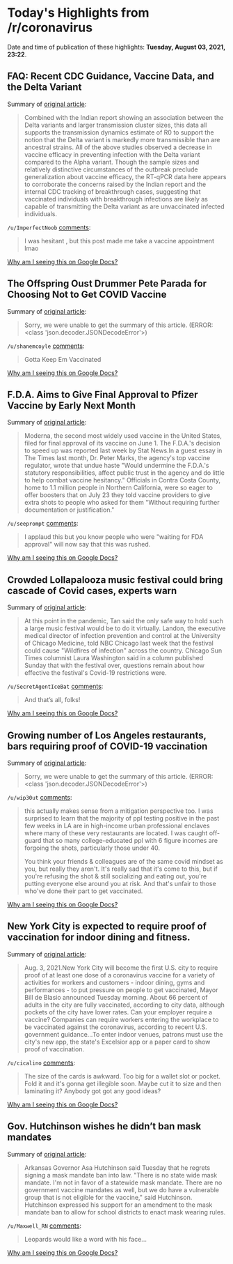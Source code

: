 # Today's Highlights from /r/coronavirus

Date and time of publication of these highlights: **Tuesday, August 03, 2021, 23:22**.

## FAQ: Recent CDC Guidance, Vaccine Data, and the Delta Variant

Summary of [original article](https://www.reddit.com/r/Coronavirus/comments/owyf0w/faq_recent_cdc_guidance_vaccine_data_and_the/):

> Combined with the Indian report showing an association between the Delta variants and larger transmission cluster sizes, this data all supports the transmission dynamics estimate of R0 to support the notion that the Delta variant is markedly more transmissible than are ancestral strains. All of the above studies observed a decrease in vaccine efficacy in preventing infection with the Delta variant compared to the Alpha variant. Though the sample sizes and relatively distinctive circumstances of the outbreak preclude generalization about vaccine efficacy, the RT-qPCR data here appears to corroborate the concerns raised by the Indian report and the internal CDC tracking of breakthrough cases, suggesting that vaccinated individuals with breakthrough infections are likely as capable of transmitting the Delta variant as are unvaccinated infected individuals.

`/u/ImperfectNoob` [comments](https://www.reddit.com/r/Coronavirus/comments/owyf0w/faq_recent_cdc_guidance_vaccine_data_and_the/):

> I was hesitant , but this post made me take a vaccine appointment lmao

[Why am I seeing this on Google Docs?](https://docs.google.com/document/d/1Dc6We63vOXIZsc0op-Bt4abqkYjXzOigalQqFxmvvbM/edit?usp=sharing)

## The Offspring Oust Drummer Pete Parada for Choosing Not to Get COVID Vaccine

Summary of [original article](https://consequence.net/2021/08/drummer-pete-parada-ousted-the-offspring-vaccination/):

> Sorry, we were unable to get the summary of this article. (ERROR: <class 'json.decoder.JSONDecodeError'>)

`/u/shanemcoyle` [comments](https://www.reddit.com/r/Coronavirus/comments/oxdbgm/the_offspring_oust_drummer_pete_parada_for/):

> Gotta Keep Em Vaccinated

[Why am I seeing this on Google Docs?](https://docs.google.com/document/d/1Dc6We63vOXIZsc0op-Bt4abqkYjXzOigalQqFxmvvbM/edit?usp=sharing)

## F.D.A. Aims to Give Final Approval to Pfizer Vaccine by Early Next Month

Summary of [original article](https://www.nytimes.com/2021/08/03/us/politics/pfizer-vaccine-approval.html?referringSource=articleShare):

> Moderna, the second most widely used vaccine in the United States, filed for final approval of its vaccine on June 1. The F.D.A.'s decision to speed up was reported last week by Stat News.In a guest essay in The Times last month, Dr. Peter Marks, the agency's top vaccine regulator, wrote that undue haste "Would undermine the F.D.A.'s statutory responsibilities, affect public trust in the agency and do little to help combat vaccine hesitancy." Officials in Contra Costa County, home to 1.1 million people in Northern California, were so eager to offer boosters that on July 23 they told vaccine providers to give extra shots to people who asked for them "Without requiring further documentation or justification."

`/u/seeprompt` [comments](https://www.reddit.com/r/Coronavirus/comments/oxfzhw/fda_aims_to_give_final_approval_to_pfizer_vaccine/):

> I applaud this but you know people who were "waiting for FDA approval" will now say that this was rushed.

[Why am I seeing this on Google Docs?](https://docs.google.com/document/d/1Dc6We63vOXIZsc0op-Bt4abqkYjXzOigalQqFxmvvbM/edit?usp=sharing)

## Crowded Lollapalooza music festival could bring cascade of Covid cases, experts warn

Summary of [original article](https://www.theguardian.com/world/2021/aug/02/lollapalooza-covid-cases-music-festival-experts?CMP=fb_gu&utm_medium=Social&utm_source=Facebook&fbclid=IwAR0FVrFVhiIexGKAxXn3dbxgD47WIdaCddslSxaPQuAN0M1VbGNiYiDzB30#Echobox=1627944279):

> At this point in the pandemic, Tan said the only safe way to hold such a large music festival would be to do it virtually. Landon, the executive medical director of infection prevention and control at the University of Chicago Medicine, told NBC Chicago last week that the festival could cause "Wildfires of infection" across the country. Chicago Sun Times columnist Laura Washington said in a column published Sunday that with the festival over, questions remain about how effective the festival's Covid-19 restrictions were.

`/u/SecretAgentIceBat` [comments](https://www.reddit.com/r/Coronavirus/comments/ox23kx/crowded_lollapalooza_music_festival_could_bring/):

> And that’s all, folks!

[Why am I seeing this on Google Docs?](https://docs.google.com/document/d/1Dc6We63vOXIZsc0op-Bt4abqkYjXzOigalQqFxmvvbM/edit?usp=sharing)

## Growing number of Los Angeles restaurants, bars requiring proof of COVID-19 vaccination

Summary of [original article](https://abc7.com/10926364/?ex_cid=TA_KABC_FB&utm_campaign=trueAnthem%3A+New+Content+%28Feed%29&utm_medium=trueAnthem&utm_source=facebook&fbclid=IwAR3oQRiD3usatEqQp3y3KUOSyPp4Etj1JgVE0jXJ-hWZd5QZqUqJ6bjwwMs):

> Sorry, we were unable to get the summary of this article. (ERROR: <class 'json.decoder.JSONDecodeError'>)

`/u/wip30ut` [comments](https://www.reddit.com/r/Coronavirus/comments/ox8orz/growing_number_of_los_angeles_restaurants_bars/):

> this actually makes sense from a mitigation perspective too. I was surprised to learn that the majority of ppl testing positive in the past few weeks in LA are in high-income urban professional enclaves where many of these very restaurants are located. I was caught off-guard that so many college-educated ppl with 6 figure incomes are forgoing the shots, particularly those under 40. 
> 
> You think your friends & colleagues are of the same covid mindset as you, but really they aren't. It's really sad that it's come to this, but if you're refusing the shot & still socializing and eating out, you're putting everyone else around you at risk. And that's unfair to those who've done their part to get vaccinated.

[Why am I seeing this on Google Docs?](https://docs.google.com/document/d/1Dc6We63vOXIZsc0op-Bt4abqkYjXzOigalQqFxmvvbM/edit?usp=sharing)

## New York City is expected to require proof of vaccination for indoor dining and fitness.

Summary of [original article](https://www.nytimes.com/2021/08/03/nyregion/nyc-vaccine-mandate.html):

> Aug. 3, 2021.New York City will become the first U.S. city to require proof of at least one dose of a coronavirus vaccine for a variety of activities for workers and customers - indoor dining, gyms and performances - to put pressure on people to get vaccinated, Mayor Bill de Blasio announced Tuesday morning. About 66 percent of adults in the city are fully vaccinated, according to city data, although pockets of the city have lower rates. Can your employer require a vaccine? Companies can require workers entering the workplace to be vaccinated against the coronavirus, according to recent U.S. government guidance...To enter indoor venues, patrons must use the city's new app, the state's Excelsior app or a paper card to show proof of vaccination.

`/u/cicalino` [comments](https://www.reddit.com/r/Coronavirus/comments/ox3usv/new_york_city_is_expected_to_require_proof_of/):

> The size of the cards is awkward. Too big for a wallet slot or pocket. Fold it and it's gonna get illegible soon.  Maybe cut it to size and then laminating it? Anybody got got any good ideas?

[Why am I seeing this on Google Docs?](https://docs.google.com/document/d/1Dc6We63vOXIZsc0op-Bt4abqkYjXzOigalQqFxmvvbM/edit?usp=sharing)

## Gov. Hutchinson wishes he didn’t ban mask mandates

Summary of [original article](https://www.thv11.com/mobile/article/news/health/coronavirus/asa-hutchinson-wishes-didnt-sign-mask-mandate-ban-into-law/91-1e7b1915-8219-445f-8ef9-8932d1656a0d?fbclid=IwAR3-bA4QOp_2CTgZOvCFD08nMVYBRTWTCD9XeyG4Yrk83orwIaPYl_Hj3VA&utm_source=share&utm_medium=ios_app&utm_name=iossmf):

> Arkansas Governor Asa Hutchinson said Tuesday that he regrets signing a mask mandate ban into law. "There is no state wide mask mandate. I'm not in favor of a statewide mask mandate. There are no government vaccine mandates as well, but we do have a vulnerable group that is not eligible for the vaccine," said Hutchinson. Hutchinson expressed his support for an amendment to the mask mandate ban to allow for school districts to enact mask wearing rules.

`/u/Maxwell_RN` [comments](https://www.reddit.com/r/Coronavirus/comments/oxessy/gov_hutchinson_wishes_he_didnt_ban_mask_mandates/):

> Leopards would like a word with his face...

[Why am I seeing this on Google Docs?](https://docs.google.com/document/d/1Dc6We63vOXIZsc0op-Bt4abqkYjXzOigalQqFxmvvbM/edit?usp=sharing)

